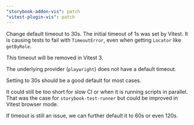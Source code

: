 ```yaml
---
"storybook-addon-vis": patch
"vitest-plugin-vis": patch
---
```


Change default timeout to 30s.
The initial timeout of 1s was set by Vitest.
It is causing tests to fail with `TimeoutError`,
even when getting `Locator` like `getByRole`.

This timeout will be removed in Vitest 3.

The underlying provider (`playwright`) does not have a default timeout.

Setting to 30s should be a good default for most cases.

It could still be too short for slow CI or when it is running scripts in parallel.
That was the case for `storybook-test-runner` but could be improved in Vitest browser mode.

If timeout is still an issue, we can further default it to 60s or even 120s.

